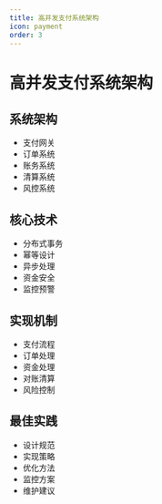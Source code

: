 ```yaml
---
title: 高并发支付系统架构
icon: payment
order: 3
---
```


# 高并发支付系统架构

## 系统架构
- 支付网关
- 订单系统
- 账务系统
- 清算系统
- 风控系统

## 核心技术
- 分布式事务
- 幂等设计
- 异步处理
- 资金安全
- 监控预警

## 实现机制
- 支付流程
- 订单处理
- 资金处理
- 对账清算
- 风险控制

## 最佳实践
- 设计规范
- 实现策略
- 优化方法
- 监控方案
- 维护建议
